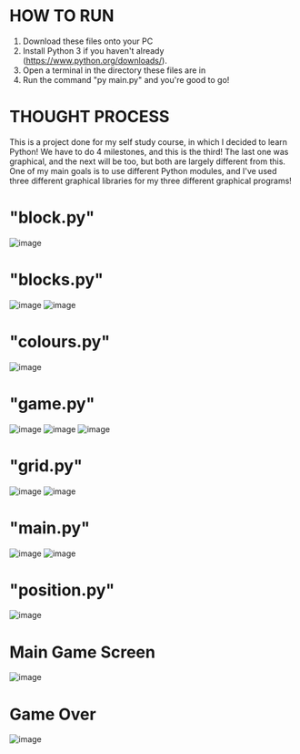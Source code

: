 # HOW TO RUN
1. Download these files onto your PC
2. Install Python 3 if you haven't already (https://www.python.org/downloads/).
3. Open a terminal in the directory these files are in
4. Run the command "py main.py" and you're good to go!

# THOUGHT PROCESS
This is a project done for my self study course, in which I decided to learn Python! We have to do 4 milestones, and this is the third! The last one was graphical, and the next will be too, but both are largely different from this. One of my main goals is to use different Python modules, and I've used three different graphical libraries for my three different graphical programs!

# "block.py"
![image](https://github.com/user-attachments/assets/7707f83b-b1b2-4f18-aa9e-a2e12fdc9431)

# "blocks.py"
![image](https://github.com/user-attachments/assets/3483da54-ab43-4ace-b543-5d1a0ddcdd37)
![image](https://github.com/user-attachments/assets/890357b3-8481-43b4-aead-3825534751b6)

# "colours.py"
![image](https://github.com/user-attachments/assets/8bb7f359-a490-4ae5-af94-5d3f87c944c6)

# "game.py"
![image](https://github.com/user-attachments/assets/7312461e-8a8f-4e7a-9b39-b405f9afcc93)
![image](https://github.com/user-attachments/assets/d5a12b1b-75b1-4646-9397-771f463a8842)
![image](https://github.com/user-attachments/assets/af3f4a31-016b-4b10-b87a-fa15526a9a44)

# "grid.py"
![image](https://github.com/user-attachments/assets/fd7eb400-cbe5-4ead-9446-b03ed335fb2b)
![image](https://github.com/user-attachments/assets/ff84e0e3-ecd0-4f84-8ab1-36b03f0d488c)

# "main.py"
![image](https://github.com/user-attachments/assets/f169e571-5011-450b-95dc-51c2c79fd5e4)
![image](https://github.com/user-attachments/assets/759f0cf7-136f-4ca6-887f-8fd721feaff2)

# "position.py"
![image](https://github.com/user-attachments/assets/65b58e3e-8c0d-4eec-b39c-a8c80e5481f0)

# Main Game Screen
![image](https://github.com/user-attachments/assets/654c32ef-15e2-4e04-8f88-50db5c4cb678)

# Game Over
![image](https://github.com/user-attachments/assets/eb4a3385-597b-4570-973b-8d0eabeb9834)
